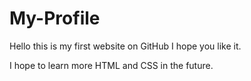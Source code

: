# My-Profile

Hello this is my first website on GitHub I hope you like it.

I hope to learn more HTML and CSS in the future.
